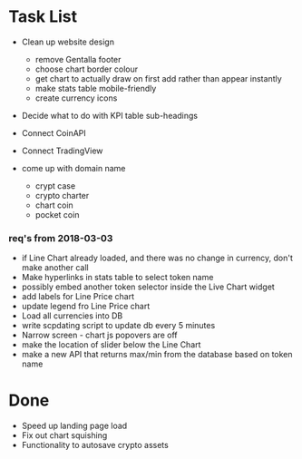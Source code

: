 # Task List

- Clean up website design
  - remove Gentalla footer
  - choose chart border colour
  - get chart to actually draw on first add rather than appear instantly
  - make stats table mobile-friendly
  - create currency icons
  
- Decide what to do with KPI table sub-headings
- Connect CoinAPI
- Connect TradingView
- come up with domain name
  - crypt case
  - crypto charter
  - chart coin
  - pocket coin

### req's from 2018-03-03
- if Line Chart already loaded, and there was no change in currency, don't make another call
- Make hyperlinks in stats table to select token name
- possibly embed another token selector inside the Live Chart widget 
- add labels for Line Price chart
- update legend fro Line Price chart
- Load all currencies into DB
- write scpdating script to update db every 5 minutes 
- Narrow screen - chart js popovers are off
- make the location of slider below the Line Chart
- make a new API that returns max/min from the database based on token name



# Done

- Speed up landing page load
- Fix out chart squishing
- Functionality to autosave crypto assets
